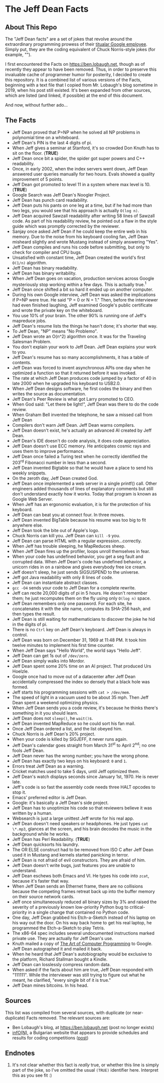 # The Jeff Dean Facts

## About This Repo

The "Jeff Dean facts" are a set of jokes that revolve around the extraordinary programming prowess of their [titualar Google employee](https://en.wikipedia.org/wiki/Jeff_Dean). Simply put, they are the coding equivalent of Chuck Norris-style jokes (for example, "").

I first encountered the Facts on <https://ben.lobaugh.net>, though as of recently they appear to have been removed. Thus, in order to preserve this invaluable cache of programmer humor for posterity, I decided to create this repository. It is a combined list of various versions of the Facts, beginning with a text file that I copied from Mr. Lobaugh's blog sometime in 2019, when his post still existed. It's been expanded from other sources, which are listed (and linked, if possible) at the end of this document.

And now, without further ado...

## The Facts

- Jeff Dean proved that P=NP when he solved all NP problems in polynomial time on a whiteboard.
- Jeff Dean's PIN is the last 4 digits of pi.
- When Jeff gives a seminar at Stanford, it's so crowded Don Knuth has to sit on the floor. (**TRUE**)
- Jeff Dean once bit a spider, the spider got super powers and C++ readability.
- Once, in early 2002, when the index servers went down, Jeff Dean answered user queries manually for two hours. Evals showed a quality improvement of 5 points.
- Jeff Dean got promoted to level 11 in a system where max level is 10. (**TRUE**)
- Google Search was Jeff Dean's Noogler Project.
- Jeff Dean has punch card readability.
- Jeff Dean puts his pants on one leg at a time, but if he had more than two legs, you would see that his approach is actually `O(log n)`.
- Jeff Dean acquired Sawzall readability after writing 58 lines of Sawzall code. As part of his readability review, he pointed out a flaw in the style guide which was promptly corrected by the reviewer.
- Sanjay once asked Jeff Dean if he could keep the entire web in his memory. Due to the noise from his keyboard cooling fan, Jeff Dean misheard slightly and wrote Mustang instead of simply answering "Yes".
- Jeff Dean compiles and runs his code before submitting, but only to check for compiler and CPU bugs.
- Unsatisfied with constant time, Jeff Dean created the world's first `O(1/n)` algorithm.
- Jeff Dean has binary readability.
- Jeff Dean has binary writability.
- When Jeff Dean goes on vacation, production services across Google mysteriously stop working within a few days. This is actually true.<sup>1</sup>
- Jeff Dean once shifted a bit so hard it ended up on another computer.
- During his own Google interview, Jeff Dean was asked the implications if P=NP were true. He said "P = 0 or N = 1." Then, before the interviewer had even finished laughing, Jeff examined Google's public certificate and wrote the private key on the whiteboard.
- You use 10% of your brain. The other 90% is running one of Jeff's mapreduce jobs.
- Jeff Dean's resume lists the things he hasn't done; it's shorter that way.
- To Jeff Dean, "NP" means "No Problemo".
- Jeff Dean wrote an O(n^2) algorithm once. It was for the Traveling Salesman Problem.
- You don't explain your work to Jeff Dean. Jeff Dean explains your work to you.
- Jeff Dean's resume has so many accomplishments, it has a table of contents.
- Jeff Dean was forced to invent asynchronous APIs one day when he optimized a function so that it returned before it was invoked.
- The rate at which Jeff Dean produces code jumped by a factor of 40 in late 2000 when he upgraded his keyboard to USB2.0.
- When Jeff Dean designs software, he first codes the binary and then writes the source as documentation.
- Jeff Dean's Peer Review is what got Larry promoted to CEO.
- When God said: "Let there be light!", Jeff Dean was there to do the code review.
- When Graham Bell invented the telephone, he saw a missed call from Jeff Dean
- Compilers don't warn Jeff Dean. Jeff Dean warns compilers.
- Jeff Dean doesn't exist, he's actually an advanced AI created by Jeff Dean.
- Jeff Dean's IDE doesn't do code analysis, it does code appreciation.
- Jeff Dean doesn't use ECC memory. He anticipates cosmic rays and uses them to improve performance.
- Jeff Dean once failed a Turing test when he correctly identified the 203<sup>rd</sup> Fibonacci number in less than a second.
- Jeff Dean invented Bigtable so that he would have a place to send his weekly snippets.
- On the zeroth day, Jeff Dean created God.
- Jeff Dean once implemented a web server in a single printf() call. Other engineers added thousands of lines of explanatory comments but still don't understand exactly how it works. Today that program is known as Google Web Server.
- When Jeff has an ergonomic evaluation, it is for the protection of his keyboard.
- Jeff Dean can beat you at connect four. In three moves.
- Jeff Dean invented BigTable because his resume was too big to fit anywhere else.
- Jeff Dean took the bite out of Apple's logo.
- Chuck Norris can kill you. Jeff Dean can `kill -9` you.
- Jeff Dean can parse HTML with a regular expression...correctly.
- When Jeff has trouble sleeping, he MapReduces sheep.
- When Jeff Dean fires up the profiler, loops unroll themselves in fear.
- When your code has undefined behavior, you get a seg fault and corrupted data. When Jeff Dean's code has undefined behavior, a unicorn rides in on a rainbow and gives everybody free ice cream.
- Jeff doesn't sleep, he just sends SIGSUSPEND to the universe.
- Jeff got Java readability with only 8 lines of code.
- Jeff Dean can instantiate abstract classes.
- `gcc -O4` sends your code to Jeff Dean for a complete rewrite.
- Jeff can recite 20,000 digits of pi in 5 hours. He doesn't remember them; he just recomputes them on the fly using only `O(log n)` space.
- Jeff Dean remembers only one password. For each site, he concatenates it with the site name, computes its SHA-256 hash, and then types the result.
- Jeff Dean is still waiting for mathematicians to discover the joke he hid in the digits of pi.
- There is no `Ctrl` key on Jeff Dean's keyboard. Jeff Dean is always in control.
- Jeff Dean was born on December 31, 1969 at 11:48 PM. It took him twelve minutes to implement his first time counter.
- When Jeff Dean says "Hello World", the world says "Hello Jeff".
- Jeff Dean can get 1s out of `/dev/zero`.
- Jeff Dean simply walks into Mordor.
- Jeff Dean spent some 20% time on an AI project. That produced Urs Hoelzle.
- Google once had to move out of a datacenter after Jeff Dean accidentally compressed the index so densely that a black hole was formed.
- Jeff starts his programming sessions with `cat > /dev/mem`.
- The speed of light in a vacuum used to be about 35 mph. Then Jeff Dean spent a weekend optimizing physics.
- When Jeff Dean sends you a code review, it's because he thinks there's something in it you should learn.
- Jeff Dean does not `sleep()`, he `wait()`s.
- Jeff Dean invented MapReduce so he could sort his fan mail.
- Once Jeff Dean ordered a list, and the list obeyed him.
- Chuck Norris is Jeff Dean's 20% project.
- When your code is killed by SIGJEFF, it never runs again.
- Jeff Dean's calendar goes straight from March 31<sup>st</sup> to April 2<sup>nd</sup>; no one fools Jeff Dean.
- Jeff Dean never has the wrong number; you have the wrong phone.
- Jeff Dean has exactly two keys on his keyboard: `0` and `1`.
- Errors treat Jeff Dean as a warning.
- Cricket matches used to take 5 days, until Jeff optimized them.
- Jeff Dean's watch displays seconds since January 1st, 1970. He is never late.
- Jeff's code is so fast the assembly code needs three HALT opcodes to stop it.
- Emacs' preferred editor is Jeff Dean.
- Google: it's basically a Jeff Dean's side project.
- Jeff Dean has to unoptimize his code so that reviewers believe it was written by a human.
- Websearch is just a large unittest Jeff wrote for his real app.
- Jeff Dean doesn't need speakers or headphones. He just types `cat \*.mp3`, glances at the screen, and his brain decodes the music in the background while he works.
- Jeff Dean has Perl Readability. (**TRUE**)
- Jeff Dean quicksorts his laundry.
- The OR ELSE construct had to be removed from ISO C after Jeff Dean used it in Mustang and kernels started panicking in terror.
- Jeff Dean is not afraid of evil constructors. They are afraid of him.
- Jeff Dean doesn't write bugs, just features you are unable to understand.
- Jeff Dean eschews both Emacs and VI. He types his code into `zcat`, because it's faster that way.
- When Jeff Dean sends an Ethernet frame, there are no collisions because the competing frames retreat back up into the buffer memory on their source network cards.
- Jeff once simultaneously reduced all binary sizes by 3% and raised the severity of a previously known low-priority Python bug to critical-priority in a single change that contained no Python code.
- One day, Jeff Dean grabbed his Etch-a-Sketch instead of his laptop on his way out the door. On his way back home to get his real laptop, he programmed the Etch-a-Sketch to play Tetris.
- The x86-64 spec includes several undocumented instructions marked private use. They are actually for Jeff Dean's use.
- Knuth mailed a copy of <u>The Art of Computer Programming</u> to Google. Jeff Dean autographed it and mailed it back.
- When he heard that Jeff Dean's autobiography would be exclusive to the platform, Richard Stallman bought a Kindle.
- Jeff Dean can losslessly compress random data.
- When asked if the facts about him are true, Jeff Dean responded with "111111". While the interviewer was still trying to figure out what he meant, he clarified, "every single bit of it is true."
- Jeff Dean mines bitcoins. In his head.


## Sources

This list was compiled from several sources, with duplicate (or near-duplicate) Facts removed. The relevant sources are:

- Ben Lobaugh's blog, at <https://ben.lobaugh.net> (post no longer exists)
- [infO(N)](https://www.informatika.bg), a Bulgarian website that appears to provide schedules and results for coding competitions ([post](https://www.informatika.bg/jeffdean))

## Endnotes

1. It's not clear whether this fact is *really* true, or whether this line is simply part of the joke, so I've omitted the usual `(TRUE)` identifier here. Interpret this as you see fit :)
